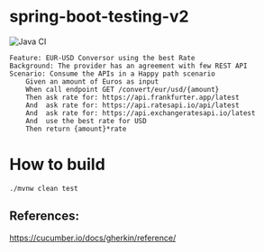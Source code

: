 # spring-boot-testing-v2

![Java CI](https://github.com/jabrena/spring-boot-testing-v2/workflows/Java%20CI/badge.svg)

```gherkin
Feature: EUR-USD Conversor using the best Rate
Background: The provider has an agreement with few REST API
Scenario: Consume the APIs in a Happy path scenario
    Given an amount of Euros as input
    When call endpoint GET /convert/eur/usd/{amount}
    Then ask rate for: https://api.frankfurter.app/latest
    And  ask rate for: https://api.ratesapi.io/api/latest
    And  ask rate for: https://api.exchangeratesapi.io/latest
    And  use the best rate for USD
    Then return {amount}*rate
```

# How to build

```
./mvnw clean test
```

## References:

https://cucumber.io/docs/gherkin/reference/

